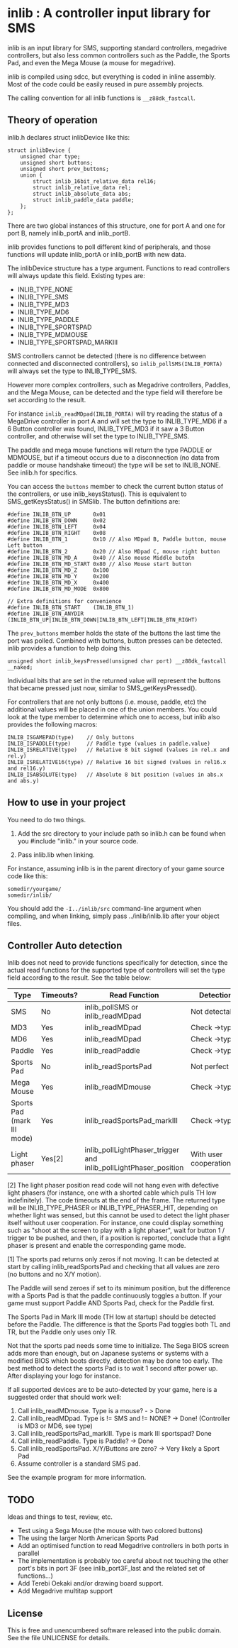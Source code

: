 inlib : A controller input library for SMS
==========================================

inlib is an input library for SMS, supporting standard controllers,
megadrive controllers, but also less common controllers such as the
Paddle, the Sports Pad, and even the Mega Mouse (a mouse for megadrive).

inlib is compiled using sdcc, but everything is coded in inline assembly.
Most of the code could be easily reused in pure assembly projects.

The calling convention for all inlib functions is `__z88dk_fastcall`.


Theory of operation
----------------------

inlib.h declares struct inlibDevice like this:

```
struct inlibDevice {
	unsigned char type;
	unsigned short buttons;
	unsigned short prev_buttons;
	union {
		struct inlib_16bit_relative_data rel16;
		struct inlib_relative_data rel;
		struct inlib_absolute_data abs;
		struct inlib_paddle_data paddle;
	};
};
```

There are two global instances of this structure, one for port A and one for port B,
namely inlib_portA and inlib_portB.

inlib provides functions to poll different kind of peripherals, and
those functions will update inlib_portA or inlib_portB with new data.

The inlibDevice structure has a type argument. Functions to read
controllers will always update this field. Existing types are:

 - INLIB_TYPE_NONE
 - INLIB_TYPE_SMS
 - INLIB_TYPE_MD3
 - INLIB_TYPE_MD6
 - INLIB_TYPE_PADDLE
 - INLIB_TYPE_SPORTSPAD
 - INLIB_TYPE_MDMOUSE
 - INLIB_TYPE_SPORTSPAD_MARKIII

SMS controllers cannot be detected (there is no difference between connected
and disconnected controllers), so `inlib_pollSMS(INLIB_PORTA)` will always
set the type to INLIB_TYPE_SMS.

However more complex controllers, such as Megadrive controllers, Paddles,
and the Mega Mouse, can be detected and the type field will therefore
be set according to the result.

For instance `inlib_readMDpad(INLIB_PORTA)` will try reading the status
of a MegaDrive controller in port A and will set the type to INLIB_TYPE_MD6
if a 6 Button controller was found, INLIB_TYPE_MD3 if it saw a 3 Button controller,
and otherwise will set the type to INLIB_TYPE_SMS.

The paddle and mega mouse functions will return the type PADDLE or MDMOUSE, but
if a timeout occurs due to a disconnection (no data from paddle or mouse handshake timeout)
the type will be set to INLIB_NONE. See inlib.h for specifics.

You can access the `buttons` member to check the current button status of the controllers, 
or use inlib_keysStatus(). This is equivalent to SMS_getKeysStatus() in SMSlib.
The button definitions are:

```
#define INLIB_BTN_UP       0x01
#define INLIB_BTN_DOWN     0x02
#define INLIB_BTN_LEFT     0x04
#define INLIB_BTN_RIGHT    0x08
#define INLIB_BTN_1        0x10 // Also MDpad B, Paddle button, mouse Left button
#define INLIB_BTN_2        0x20 // Also MDpad C, mouse right button
#define INLIB_BTN_MD_A     0x40 // Also mouse Middle butotn
#define INLIB_BTN_MD_START 0x80 // Also Mouse start button
#define INLIB_BTN_MD_Z     0x100
#define INLIB_BTN_MD_Y     0x200
#define INLIB_BTN_MD_X     0x400
#define INLIB_BTN_MD_MODE  0x800

// Extra definitions for convenience
#define INLIB_BTN_START    (INLIB_BTN_1)
#define INLIB_BTN_ANYDIR   (INLIB_BTN_UP|INLIB_BTN_DOWN|INLIB_BTN_LEFT|INLIB_BTN_RIGHT)
```

The `prev_buttons` member holds the state of the buttons the last time the port was
polled. Combined with buttons, button presses can be detected. inlib provides
a function to help doing this.

```
unsigned short inlib_keysPressed(unsigned char port) __z88dk_fastcall __naked;
```

Individual bits that are set in the returned value will represent the buttons that became
pressed just now, similar to SMS_getKeysPressed().

For controllers that are not only buttons (i.e. mouse, paddle, etc) the additional
values will be placed in one of the union members. You could look at the type member to
determine which one to access, but inlib also provides the following macros:

```
INLIB_ISGAMEPAD(type)    // Only buttons
INLIB_ISPADDLE(type)     // Paddle type (values in paddle.value)
INLIB_ISRELATIVE(type)   // Relative 8 bit signed (values in rel.x and rel.y)
INLIB_ISRELATIVE16(type) // Relative 16 bit signed (values in rel16.x and rel16.y)
INLIB_ISABSOLUTE(type)   // Absolute 8 bit position (values in abs.x and abs.y)
```

How to use in your project
--------------------------

You need to do two things.

1) Add the src directory to your include path so inlib.h
can be found when you #include "inlib." in your source code.

2) Pass inlib.lib when linking.

For instance, assuming inlib is in the parent directory of your game source
code like this:

```
somedir/yourgame/
somedir/inlib/
```

You should add the  `-I../inlib/src` command-line argument when compiling,
and when linking, simply pass ../inlib/inlib.lib after your object files.



Controller Auto detection
-------------------------

Inlib does not need to provide functions specifically for detection, since
the actual read functions for the supported type of controllers will set the
type field according to the result. See the table below:


| Type           | Timeouts?  | Read Function               | Detection        |
| ---------------|------------|-----------------------------|----------------- |
| SMS            | No         | inlib_pollSMS or inlib_readMDpad    | Not detectable   |
| MD3            | Yes        | inlib_readMDpad             | Check ->type     |
| MD6            | Yes        | inlib_readMDpad             | Check ->type     |
| Paddle         | Yes        | inlib_readPaddle            | Check ->type     |
| Sports Pad     | No         | inlib_readSportsPad         | Not perfect [1]  |
| Mega Mouse     | Yes        | inlib_readMDmouse           | Check ->type     |
| Sports Pad (mark III mode)    | Yes        | inlib_readSportsPad_markIII | Check ->type     |
| Light phaser   | Yes[2]     | inlib_pollLightPhaser_trigger and inlib_pollLightPhaser_position | With user cooperation[2] |


[2] The light phaser position read code will not hang even with defective light
phasers (for instance, one with a shorted cable which pulls TH low indefinitely).
The code timeouts at the end of the frame. The returned type will be 
INLIB_TYPE_PHASER or INLIB_TYPE_PHASER_HIT, depending on whether light was
sensed, but this cannot be used to detect the light phaser itself without
user cooperation. For instance, one could display something such as "shoot at 
the screen to play with a light phaser", wait for button 1 / trigger to be pushed,
and then, if a position is reported, conclude that a light phaser is present and
enable the corresponding game mode.

[1] The sports pad returns only zeros if not moving. It can be detected
at start by calling inlib_readSportsPad and checking that all values
are zero (no buttons and no X/Y motion).

The Paddle will send zeroes if set to its minimum position, but the difference
with a Sports Pad is that the paddle continuously toggles a button. If your game
must support Paddle AND Sports Pad, check for the Paddle first.

The Sports Pad in Mark III mode (TH low at startup) should be detected
before the Paddle. The difference is that the Sports Pad toggles both TL and TR,
but the Paddle only uses only TR.

Not that the sports pad needs some time to initialize. The Sega BIOS screen adds
more than enough, but on Japanese systems or systems with a modified BIOS which boots
directly, detection may be done too early. The best method to detect the sports
Pad is to wait 1 second after power up. After displaying your logo for instance.

If all supported devices are to be auto-detected by your game, here is a suggested
order that should work well:

1) Call inlib_readMDmouse. Type is a mouse? - > Done
2) Call inlib_readMDpad. Type is != SMS and != NONE? -> Done! (Controller is MD3 or MD6, see type)
3) Call inlib_readSportsPad_markIII. Type is mark III sportspad? Done
3) Call inlib_readPaddle. Type is Paddle? -> Done
4) Call inlib_readSportsPad. X/Y/Buttons are zero? -> Very likely a Sport Pad
5) Assume controller is a standard SMS pad.

See the example program for more information.


TODO
---------------------

Ideas and things to test, review, etc.

 - Test using a Sega Mouse (the mouse with two colored buttons)
 - The using the larger North American Sports Pad
 - Add an optimised function to read Megadrive controllers in both ports in parallel
 - The implementation is probably too careful about not touching the other
 port's bits in port 3F (see inlib_port3F_last and the related set of functions...)
 - Add Terebi Oekaki and/or drawing board support.
 - Add Megadrive multitap support


License
--------

This is free and unencumbered software released into the public domain. See the file UNLICENSE for details.

